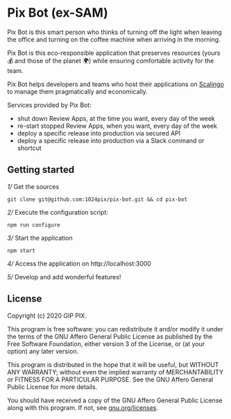 # Pix Bot (ex-SAM)

Pix Bot is this smart person who thinks of turning off the light when leaving the office and turning on the coffee machine when arriving in the morning.

Pix Bot is this eco-responsible application that preserves resources (yours 💰 and those of the planet 🌍) while ensuring comfortable activity for the team.

Pix Bot helps developers and teams who host their applications on [Scalingo](https://scalingo.com) to manage them pragmatically and economically.

Services provided by Pix Bot:
- shut down Review Apps, at the time you want, every day of the week
- re-start stopped Review Apps, when you want, every day of the week
- deploy a specific release into production via secured API
- deploy a specific release into production via a Slack command or shortcut

## Getting started

*1/* Get the sources

```
git clone git@github.com:1024pix/pix-bot.git && cd pix-bot
```

*2/* Execute the configuration script:

```
npm run configure
```

*3/* Start the application

```
npm start
```

*4/* Access the application on http://localhost:3000

*5/* Develop and add wonderful features!

## License

Copyright (c) 2020 GIP PIX.

This program is free software: you can redistribute it and/or modify it under the terms of the GNU Affero General Public License as published by the Free Software Foundation, either version 3 of the License, or (at your option) any later version.

This program is distributed in the hope that it will be useful, but WITHOUT ANY WARRANTY; without even the implied warranty of MERCHANTABILITY or FITNESS FOR A PARTICULAR PURPOSE. See the GNU Affero General Public License for more details.

You should have received a copy of the GNU Affero General Public License along with this program. If not, see [gnu.org/licenses](https://www.gnu.org/licenses/).

